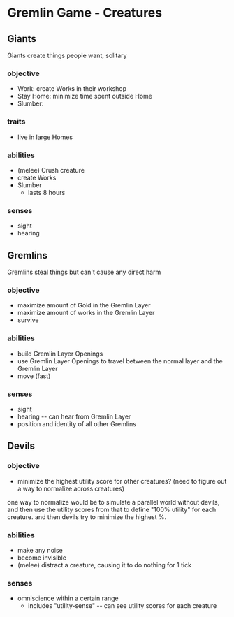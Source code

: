 # Gremlin Game - Creatures



## Giants
Giants create things people want, solitary 

### objective
- Work: create Works in their workshop 
- Stay Home: minimize time spent outside Home 
- Slumber: 

### traits
- live in large Homes

### abilities
- (melee) Crush creature 
- create Works 
- Slumber 
  - lasts 8 hours 

### senses 
- sight 
- hearing

## Gremlins 
Gremlins steal things but can't cause any direct harm 

### objective 
- maximize amount of Gold in the Gremlin Layer
- maximize amount of works in the Gremlin Layer 
- survive

### abilities
- build Gremlin Layer Openings 
- use Gremlin Layer Openings to travel between the normal layer and the Gremlin Layer
- move (fast)

### senses
- sight 
- hearing -- can hear from Gremlin Layer 
- position and identity of all other Gremlins

## Devils 
### objective 
- minimize the highest utility score for other creatures? (need to figure out a way to normalize across creatures)

one way to normalize would be to simulate a parallel world without devils, and then use the utility scores from that to define "100% utility" for each creature. and then devils try to minimize the highest %. 

### abilities
- make any noise 
- become invisible 
- (melee) distract a creature, causing it to do nothing for 1 tick 

### senses 
- omniscience within a certain range 
  - includes "utility-sense" -- can see utility scores for each creature